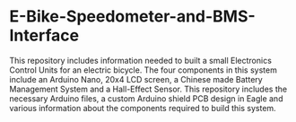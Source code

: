 # E-Bike-Speedometer-and-BMS-Interface
This repository includes information needed to built a small Electronics Control Units for an electric bicycle. The four components in this system include an Arduino Nano, 20x4 LCD screen, a Chinese made Battery Management System and a Hall-Effect Sensor. This repository includes the necessary Arduino files, a custom Arduino shield PCB design in Eagle and various information about the components required to build this system.
